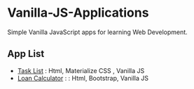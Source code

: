 # Vanilla-JS-Applications

Simple Vanilla JavaScript apps for  learning Web Development.

## App List

* [Task List](TaskList) : Html, Materialize CSS , Vanilla JS
* [Loan Calculator](Loan%20Calculator) : : Html, Bootstrap, Vanilla JS
